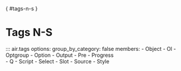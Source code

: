 [](){ #tags-n-s }

# Tags N-S

::: air.tags
    options:
      group_by_category: false
      members:
        - Object
        - Ol
        - Optgroup
        - Option
        - Output
        - Pre
        - Progress        
        - Q
        - Script
        - Select
        - Slot
        - Source
        - Style


        
